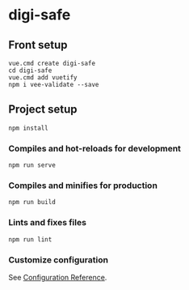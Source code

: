 # digi-safe

## Front setup
```
vue.cmd create digi-safe
cd digi-safe
vue.cmd add vuetify
npm i vee-validate --save
```

## Project setup
```
npm install
```

### Compiles and hot-reloads for development
```
npm run serve
```

### Compiles and minifies for production
```
npm run build
```

### Lints and fixes files
```
npm run lint
```

### Customize configuration
See [Configuration Reference](https://cli.vuejs.org/config/).
